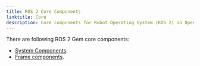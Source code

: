 ```yaml
---
title: ROS 2 Core Components
linktitle: Core
description: Core components for Robot Operating System (ROS 2) in Open 3D Engine (O3DE).
---
```


There are following ROS 2 Gem core components:
-  [System Components](ros2-system-component.md). 
-  [Frame components](ros2-frame).

